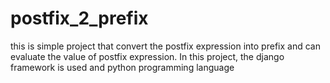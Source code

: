 # postfix_2_prefix


this is simple project that convert the postfix expression into prefix and can evaluate the value of postfix expression.
In this project, the django framework is used and python programming language
